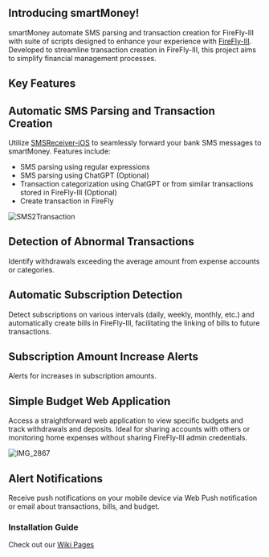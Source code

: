 ## Introducing smartMoney!

smartMoney automate SMS parsing and transaction creation for FireFly-III with suite of scripts designed to enhance your experience with [FireFly-III](https://firefly-iii.org/). Developed to streamline transaction creation in FireFly-III, this project aims to simplify financial management processes.

## Key Features

## Automatic SMS Parsing and Transaction Creation
Utilize [SMSReceiver-iOS](https://github.com/mrahmadt/SMSReceiver-iOS) to seamlessly forward your bank SMS messages to smartMoney. Features include:
- SMS parsing using regular expressions
- SMS parsing using ChatGPT (Optional)
- Transaction categorization using ChatGPT or from similar transactions stored in FireFly-III (Optional)
- Create transaction in FireFly


![SMS2Transaction](https://github.com/mrahmadt/smartMoney/assets/957921/427f90ef-8daa-4bc6-8403-08d6a4855587)



## Detection of Abnormal Transactions
Identify withdrawals exceeding the average amount from expense accounts or categories.

## Automatic Subscription Detection
Detect subscriptions on various intervals (daily, weekly, monthly, etc.) and automatically create bills in FireFly-III, facilitating the linking of bills to future transactions.

## Subscription Amount Increase Alerts
Alerts for increases in subscription amounts.

## Simple Budget Web Application
Access a straightforward web application to view specific budgets and track withdrawals and deposits. Ideal for sharing accounts with others or monitoring home expenses without sharing FireFly-III admin credentials.

![IMG_2867](https://github.com/mrahmadt/smartMoney/assets/957921/9bdd2583-2cb9-4fe6-bd9c-8808c8d894fe)

## Alert Notifications
Receive push notifications on your mobile device via Web Push notification or email about transactions, bills, and budget.


### Installation Guide
Check out our [Wiki Pages](https://github.com/mrahmadt/smartMoney/wiki)
